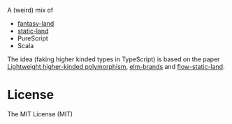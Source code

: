 A (weird) mix of

- [fantasy-land](https://github.com/fantasyland/fantasy-land)
- [static-land](https://github.com/rpominov/static-land)
- PureScript
- Scala

The idea (faking higher kinded types in TypeScript) is based on the paper [Lightweight higher-kinded polymorphism](https://www.cl.cam.ac.uk/~jdy22/papers/lightweight-higher-kinded-polymorphism.pdf), [elm-brands](https://github.com/joneshf/elm-brands) and [flow-static-land](https://github.com/gcanti/flow-static-land).

# License

The MIT License (MIT)
